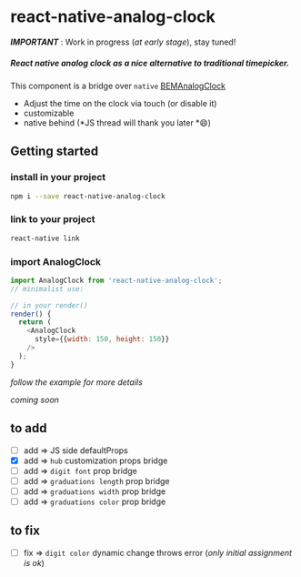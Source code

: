 # react-native-analog-clock


*__IMPORTANT__* : Work in progress (*at early stage*), stay tuned!


##### React native analog clock as a nice alternative to traditional timepicker.

This component is a bridge over `native`  [BEMAnalogClock](https://github.com/Boris-Em/BEMAnalogClock)
- Adjust the time on the clock via touch (or disable it)
- customizable
- native behind (*JS thread will thank you later *:smile:)


## Getting started

### install in your project
```bash
npm i --save react-native-analog-clock
```

### link to your project
```bash
react-native link
```

### import AnalogClock
```javascript
import AnalogClock from 'react-native-analog-clock';
// minimalist use:

// in your render()
render() {
  return (
    <AnalogClock
      style={{width: 150, height: 150}}
    />    
  );
}
```
*follow the example for more details*

*coming soon*

## to add
- [ ] add => JS side defaultProps
- [x] add => `hub` customization props bridge
- [ ] add => `digit font` prop bridge
- [ ] add => `graduations length` prop bridge
- [ ] add => `graduations width` prop bridge
- [ ] add => `graduations color` prop bridge

## to fix
- [ ] fix =>  `digit color` dynamic change throws error (*only initial assignment is ok*)
